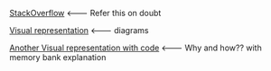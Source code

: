 [StackOverflow](http://stackoverflow.com/questions/119123/why-isnt-sizeof-for-a-struct-equal-to-the-sum-of-sizeof-of-each-member) <---  Refer this on doubt

[Visual representation](http://www.c-faq.com/struct/align.html) <--- diagrams

[Another Visual representation with code](http://www.geeksforgeeks.org/structure-member-alignment-padding-and-data-packing/) <--- Why and how?? with memory bank explanation
